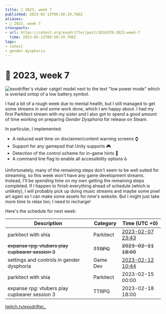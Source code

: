 ```yaml
---
title: 📅 2023, week 7
published: 2023-02-13T06:50:19.766Z
aliases:
- 📅 2023, week 7
crossposts:
- url: https://cohost.org/exodrifter/post/1016370-2023-week-7
  time: 2023-02-13T06:50:19.766Z
tags:
- cohost
- gender-dysphoria
---
```


# 📅 2023, week 7

![exodrifter's vtuber catgirl model next to the text "low power mode" which is overlaid ontop of a low battery symbol.](20230213065019-banner7.png)

I had a bit of a rough week due to mental health, but I still managed to get some streams in and some work done, which I am happy about. I had my first Parkitect stream with my sister and I also got to spend a good amount of time working on preparing _Gender Dysphoria_ for release on Steam.

In particular, I implemented:

- A reduced wait time on disclaimer/content warning screens ⌚
- Support for any gamepad that Unity supports 🎮
- Detection of the control scheme for in-game hints 💬
- A command line flag to enable all accessibility options ♿

Unfortunately, many of the remaining steps don't seem to be well suited for streaming, so this week won't have any game development streams. Instead, I'll be spending time on my own getting the remaining steps completed. If I happen to finish everything ahead of schedule (which is unlikely), I will probably pick up doing music streams and maybe some pixel art again so I can make some assets for nme's website. But I might just take more time to relax too; I need to recharge!

Here's the schedule for next week:

|Description|Category|Time (UTC +0)|
|---|---|---|
|parkitect with shia|Parkitect|[2023-02-07 23:43](https://vods.exodrifter.space/2023/02/07/2343)|
|~~expanse rpg: vtubers play cupbearer session 3~~|~~TTRPG~~|~~2023-02-11 18:00~~|
|settings and controls in gender dysphoria|Game Dev|[2023-02-12 10:44](https://vods.exodrifter.space/2023/02/12/1044)|
|parkitect with shia|Parkitect|2023-02-15 00:00|
|expanse rpg: vtubers play cupbearer session 3|TTRPG|2023-02-18 18:00|

[twitch.tv/exodrifter_](https://twitch.tv/exodrifter_)

